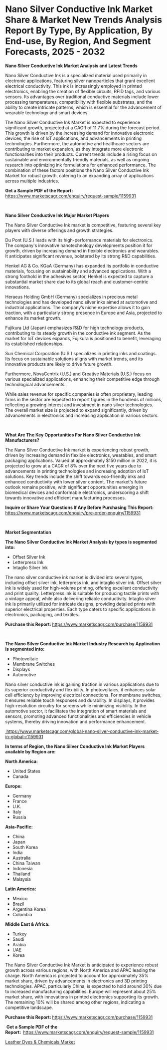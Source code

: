 <p><h1>Nano Silver Conductive Ink Market Share & Market New Trends Analysis Report By Type, By Application, By End-use, By Region, And Segment Forecasts, 2025 - 2032</h1></p><p><strong>Nano Silver Conductive Ink Market Analysis and Latest Trends</strong></p>
<p><p>Nano Silver Conductive Ink is a specialized material used primarily in electronic applications, featuring silver nanoparticles that grant excellent electrical conductivity. This ink is increasingly employed in printed electronics, enabling the creation of flexible circuits, RFID tags, and various sensors. Its advantages over traditional conductive materials include lower processing temperatures, compatibility with flexible substrates, and the ability to create intricate patterns, which is essential for the advancement of wearable technology and smart devices.</p><p>The Nano Silver Conductive Ink Market is expected to experience significant growth, projected at a CAGR of 11.7% during the forecast period. This growth is driven by the increasing demand for innovative electronic devices, the rise of IoT applications, and advancements in printing technologies. Furthermore, the automotive and healthcare sectors are contributing to market expansion, as they integrate more electronic functionalities into their products. Current trends include a rising focus on sustainable and environmentally friendly materials, as well as ongoing research into optimizing ink formulations for enhanced performance. The combination of these factors positions the Nano Silver Conductive Ink Market for robust growth, catering to an expanding array of applications across multiple industries.</p></p>
<p><strong>Get a Sample PDF of the Report:&nbsp;</strong> <a href="https://www.marketscagr.com/enquiry/request-sample/1159931?utm_campaign=2460&utm_medium=2&utm_source=Github&utm_content=ia&utm_term=22032025&utm_id=nano-silver-conductive-ink">https://www.marketscagr.com/enquiry/request-sample/1159931</a></p>
<p>&nbsp;</p>
<p><strong>Nano Silver Conductive Ink Major Market Players</strong></p>
<p><p>The Nano Silver Conductive Ink market is competitive, featuring several key players with diverse offerings and growth strategies. </p><p>Du Pont (U.S.) leads with its high-performance materials for electronics. The company's innovative nanotechnology developments position it for growth, driven by increasing demand in flexible electronics and wearables. It anticipates significant revenue, bolstered by its strong R&D capabilities.</p><p>Henkel AG & Co. KGaA (Germany) has expanded its portfolio in conductive materials, focusing on sustainability and advanced applications. With a strong foothold in the adhesives sector, Henkel is expected to capture a substantial market share due to its global reach and customer-centric innovations.</p><p>Heraeus Holding GmbH (Germany) specializes in precious metal technologies and has developed nano silver inks aimed at automotive and industrial applications. The company’s niche expertise allows it to gain traction, with a particularly strong presence in Europe and Asia, projected to enhance its market growth.</p><p>Fujikura Ltd (Japan) emphasizes R&D for high technology products, contributing to its steady growth in the conductive ink segment. As the market for IoT devices expands, Fujikura is positioned to benefit, leveraging its established relationships.</p><p>Sun Chemical Corporation (U.S.) specializes in printing inks and coatings. Its focus on sustainable solutions aligns with market trends, and its innovative products are likely to drive future growth. </p><p>Furthermore, NovaCentrix (U.S.) and Creative Materials (U.S.) focus on various specialized applications, enhancing their competitive edge through technological advancements.</p><p>While sales revenue for specific companies is often proprietary, leading firms in the sector are expected to report figures in the hundreds of millions, reflecting a growing interest and investment in nano silver technologies. The overall market size is projected to expand significantly, driven by advancements in electronics and increasing application in various sectors.</p></p>
<p>&nbsp;</p>
<p><strong>What Are The Key Opportunities For Nano Silver Conductive Ink Manufacturers?</strong></p>
<p><p>The Nano Silver Conductive Ink market is experiencing robust growth, driven by increasing demand in flexible electronics, wearables, and smart packaging applications. Valued at approximately $150 million in 2022, it is projected to grow at a CAGR of 8% over the next five years due to advancements in printing technologies and increasing adoption of IoT solutions. Key trends include the shift towards eco-friendly inks and enhanced conductivity with lower silver content. The market's future outlook remains positive, with significant opportunities emerging in biomedical devices and conformable electronics, underscoring a shift towards innovative and efficient manufacturing processes.</p></p>
<p><strong>Inquire or Share Your Questions If Any Before Purchasing This Report:</strong> <a href="https://www.marketscagr.com/enquiry/pre-order-enquiry/1159931?utm_campaign=2460&utm_medium=2&utm_source=Github&utm_content=ia&utm_term=22032025&utm_id=nano-silver-conductive-ink">https://www.marketscagr.com/enquiry/pre-order-enquiry/1159931</a></p>
<p>&nbsp;</p>
<p><strong>Market Segmentation</strong></p>
<p><strong>The Nano Silver Conductive Ink Market Analysis by types is segmented into:</strong></p>
<p><ul><li>Offset Silver Ink</li><li>Letterpress Ink</li><li>Intaglio Silver Ink</li></ul></p>
<p><p>The nano silver conductive ink market is divided into several types, including offset silver ink, letterpress ink, and intaglio silver ink. Offset silver ink is widely used for high-volume printing, offering excellent conductivity and print quality. Letterpress ink is suitable for producing tactile prints with a vintage appeal, while also delivering reliable conductivity. Intaglio silver ink is primarily utilized for intricate designs, providing detailed prints with superior electrical properties. Each type caters to specific applications in electronics, packaging, and textiles.</p></p>
<p><strong>Purchase this Report:&nbsp;</strong><a href="https://www.marketscagr.com/purchase/1159931?utm_campaign=2460&utm_medium=2&utm_source=Github&utm_content=ia&utm_term=22032025&utm_id=nano-silver-conductive-ink">https://www.marketscagr.com/purchase/1159931</a></p>
<p>&nbsp;</p>
<p><strong>The Nano Silver Conductive Ink Market Industry Research by Application is segmented into:</strong></p>
<p><ul><li>Photovoltaic</li><li>Membrane Switches</li><li>Displays</li><li>Automotive</li></ul></p>
<p><p>Nano silver conductive ink is gaining traction in various applications due to its superior conductivity and flexibility. In photovoltaics, it enhances solar cell efficiency by improving electrical connections. For membrane switches, it ensures reliable touch responses and durability. In displays, it provides high-resolution circuitry for screens while minimizing visibility. In the automotive sector, it facilitates the integration of smart materials and sensors, promoting advanced functionalities and efficiencies in vehicle systems, thereby driving innovation and performance enhancement.</p></p>
<p><a href="https://www.marketscagr.com/global-nano-silver-conductive-ink-market-in-global-r1159931?utm_campaign=2460&utm_medium=2&utm_source=Github&utm_content=ia&utm_term=22032025&utm_id=nano-silver-conductive-ink">&nbsp;https://www.marketscagr.com/global-nano-silver-conductive-ink-market-in-global-r1159931</a></p>
<p><strong>In terms of Region, the Nano Silver Conductive Ink Market Players available by Region are:</strong></p>
<p>
    <p> <strong> North America: </strong>
        <ul>
            <li>United States</li>
            <li>Canada</li>
        </ul>
        </p> 
    <p> <strong> Europe: </strong>
        <ul>
            <li>Germany</li>
            <li>France</li>
            <li>U.K.</li>
            <li>Italy</li>
            <li>Russia</li>
        </ul>
        </p> 
    <p> <strong> Asia-Pacific: </strong>
        <ul>
            <li>China</li>
            <li>Japan</li>
            <li>South Korea</li>
            <li>India</li>
            <li>Australia</li>
            <li>China Taiwan</li>
            <li>Indonesia</li>
            <li>Thailand</li>
            <li>Malaysia</li>
        </ul>
        </p> 
    <p> <strong> Latin America: </strong>
        <ul>
            <li>Mexico</li>
            <li>Brazil</li>
            <li>Argentina Korea</li>
            <li>Colombia</li>
        </ul>
        </p> 
    <p> <strong> Middle East & Africa: </strong>
        <ul>
            <li>Turkey</li>
            <li>Saudi</li>
            <li>Arabia</li>
            <li>UAE</li>
            <li>Korea</li>
        </ul>
    </p>
    </p>
<p><p>The Nano Silver Conductive Ink Market is anticipated to experience robust growth across various regions, with North America and APAC leading the charge. North America is projected to account for approximately 35% market share, driven by advancements in electronics and 3D printing technologies. APAC, particularly China, is expected to hold around 30% due to increased manufacturing capabilities. Europe will represent about 25% market share, with innovations in printed electronics supporting its growth. The remaining 10% will be shared among other regions, indicating a competitive landscape.</p></p>
<p><strong>Purchase this Report: </strong><a href="https://www.marketscagr.com/purchase/1159931?utm_campaign=2460&utm_medium=2&utm_source=Github&utm_content=ia&utm_term=22032025&utm_id=nano-silver-conductive-ink">https://www.marketscagr.com/purchase/1159931</a></p>
<p>&nbsp;<strong>Get a Sample PDF of the Report:&nbsp;&nbsp;</strong><a href="https://www.marketscagr.com/enquiry/request-sample/1159931?utm_campaign=2460&utm_medium=2&utm_source=Github&utm_content=ia&utm_term=22032025&utm_id=nano-silver-conductive-ink">https://www.marketscagr.com/enquiry/request-sample/1159931</a></p>
<p><strong></strong></p>
<p><p><a href="https://github.com/ParvinKhatun77/Market-Research-Report-List-2/blob/main/leather-dyes-chemicals-market.md?utm_campaign=2460&utm_medium=2&utm_source=Github&utm_content=ia&utm_term=22032025&utm_id=nano-silver-conductive-ink">Leather Dyes & Chemicals Market</a></p></p>